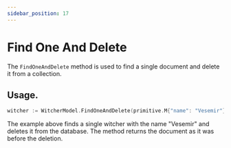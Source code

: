 ```yaml
---
sidebar_position: 17
---
```


# Find One And Delete

The `FindOneAndDelete` method is used to find a single document and delete it from a collection.

## Usage.

```go
witcher := WitcherModel.FindOneAndDelete(primitive.M{"name": "Vesemir"}).Exec().(*Witcher)
```

The example above finds a single witcher with the name "Vesemir" and deletes it from the database. The method returns the document as it was before the deletion.
